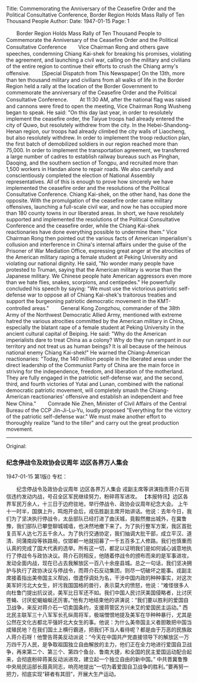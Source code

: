 Title: Commemorating the Anniversary of the Ceasefire Order and the Political Consultative Conference, Border Region Holds Mass Rally of Ten Thousand People
Author:
Date: 1947-01-15
Page: 1

　　Border Region Holds Mass Rally of Ten Thousand People to Commemorate the Anniversary of the Ceasefire Order and the Political Consultative Conference
　　Vice Chairman Rong and others gave speeches, condemning Chiang Kai-shek for breaking his promises, violating the agreement, and launching a civil war, calling on the military and civilians of the entire region to continue their efforts to crush the Chiang army's offensive.
　　[Special Dispatch from This Newspaper] On the 13th, more than ten thousand military and civilians from all walks of life in the Border Region held a rally at the location of the Border Government to commemorate the anniversary of the Ceasefire Order and the Political Consultative Conference.
　　At 11:30 AM, after the national flag was raised and cannons were fired to open the meeting, Vice Chairman Rong Wusheng began to speak. He said: "On this day last year, in order to resolutely implement the ceasefire order, the Taiyue troops had already entered the city of Quwo, but resolutely withdrew from the city. In the Hebei-Shandong-Henan region, our troops had already climbed the city walls of Liaocheng, but also resolutely withdrew. In order to implement the troop reduction plan, the first batch of demobilized soldiers in our region reached more than 75,000. In order to implement the transportation agreement, we transferred a large number of cadres to establish railway bureaus such as Pinghan, Daoqing, and the southern section of Tongpu, and recruited more than 1,500 workers in Handan alone to repair roads. We also carefully and conscientiously completed the election of National Assembly representatives. All of this is enough to prove how sincerely we have implemented the ceasefire order and the resolutions of the Political Consultative Conference. Chiang Kai-shek, on the other hand, has done the opposite. With the promulgation of the ceasefire order came military offensives, launching a full-scale civil war, and now he has occupied more than 180 county towns in our liberated areas. In short, we have resolutely supported and implemented the resolutions of the Political Consultative Conference and the ceasefire order, while the Chiang Kai-shek reactionaries have done everything possible to undermine them." Vice Chairman Rong then pointed out the various facts of American imperialism's collusion and interference in China's internal affairs under the guise of the Prisoner of War Mediation Office, expressing great anger at the atrocities of the American military raping a female student at Peking University and violating our national dignity. He said, "No wonder many people have protested to Truman, saying that the American military is worse than the Japanese military. We Chinese people hate American aggressors even more than we hate flies, snakes, scorpions, and centipedes." He powerfully concluded his speech by saying: "We must use the victorious patriotic self-defense war to oppose all of Chiang Kai-shek's traitorous treaties and support the burgeoning patriotic democratic movement in the KMT-controlled areas."
　　General Kong Zongzhou, commander of the 38th Army of the Northwest Democratic Allied Army, mentioned with extreme hatred the various atrocities committed by the American military in China, especially the blatant rape of a female student at Peking University in the ancient cultural capital of Beiping. He said: "Why do the American imperialists dare to treat China as a colony? Why do they run rampant in our territory and not treat us as human beings? It is all because of the heinous national enemy Chiang Kai-shek!" He warned the Chiang-American reactionaries: "Today, the 140 million people in the liberated areas under the direct leadership of the Communist Party of China are the main force in striving for the independence, freedom, and liberation of the motherland. They are fully engaged in the patriotic self-defense war, and the second, third, and fourth victories of Yutai and Lunan, combined with the national democratic patriotic movement, will completely smash the Chiang-American reactionaries' offensive and establish an independent and free New China."
　　Comrade Nie Zhen, Minister of Civil Affairs of the Central Bureau of the CCP Jin-Ji-Lu-Yu, loudly proposed "Everything for the victory of the patriotic self-defense war." We must make another effort to thoroughly realize "land to the tiller" and carry out the great production movement.



<hr /> 

Original: 


### 纪念停战令及政协会议周年  边区各界万人集会

1947-01-15
第1版()
专栏：

　　纪念停战令及政协会议周年
    边区各界万人集会
    戎副主席等讲演指责蒋介石背信违约发动内战，号召全区军民继续努力，粉碎蒋军进攻。
    【本报特讯】边区各界军民万余人，十三日于边府驻地，举行停战令、政协会议周年纪念大会。
    上午十一时半，国旗上升，鸣炮开会后，戎伍胜副主席开始讲话。他说：去年今日，我们为了坚决执行停战令，太岳部队已经打进了曲沃城，竟毅然撤出城外，在冀鲁豫，我们部队已攀登聊城城墙，也决然地撤下来了。为了执行整军方案，我区首批复员军人达七万五千余人。为了执行交通协定，我们抽调大批干部，成立平汉、道清、同蒲南段等铁路局，仅邯郸一地就招募了一千五百多工人修路。我们也慎重而认真的完成了国大代表的选举。所有这一切，都足以证明我们是如何诚心诚意地执行了停战令与政协决议。蒋介石则相反，他随着停战令的颁布而来的是军事进攻，发动全面内战，现在已占去我解放区一百八十余座县城。总之一句话，我们坚决拥护与执行了政协决议与停战令，而蒋介石反动集团，则尽一切破坏之能事。戎副主席接着指出美帝国主义帮凶，借遣俘调处为名，干涉中国内政的种种事实，对这次美军奸污北大女生，奸污我国国格的兽行，表示莫大的愤怒，他说：“难怪很多人向杜鲁门提出抗议说，美军比日军还不如。我们中国人民讨厌美国侵略者，比讨厌苍蝇、讨厌蛇蝎蚰蜒还厉害。”他有力地结束他的讲演说：“我们要以胜利的爱国自卫战争，来反对蒋介石一切卖国条约，支援蒋管区方兴未艾的爱国民主运动。”
    西北民主联军三十八军军长孔纵周将军，极端憎恨地提及美军在华种种暴行，尤其是公然在文化古都北平强奸北大女生的事。他说：为什么美帝国主义者胆敢把中国当成殖民地？在我们国土上横行霸道，把我们不当人看待呢？都是由于万恶的民族敌人蒋介石呀！他警告蒋美反动派说：“今天在中国共产党直接领导下的解放区一万万四千万人民，是争取祖国独立自由解放的主力，他们正在全力地进行爱国自卫战争，再来第二个、第三个、第四个鱼台、鲁南大捷，和全国的民主爱国运动配合起来，会彻底粉碎蒋美反动派进攻，建立起一个独立自由的新中国。”
    中共晋冀鲁豫中央局民运部长聂真同志，响亮地提出“一切为着爱国自卫战争的胜利。”要再努一把力，彻底实现“耕者有其田”，开展大生产运动。
